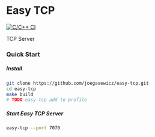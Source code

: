 # Easy TCP
[![C/C++ CI](https://github.com/joegasewicz/easy-tcp/actions/workflows/c-cpp.yml/badge.svg)](https://github.com/joegasewicz/easy-tcp/actions/workflows/c-cpp.yml)

TCP Server

### Quick Start


##### Install
```bash
git clone https://github.com/joegasewicz/easy-tcp.git
cd easy-tcp
make build
# TODO easy-tcp add to profile
```

##### Start Easy TCP Server
```bash
easy-tcp --port 7070
```
